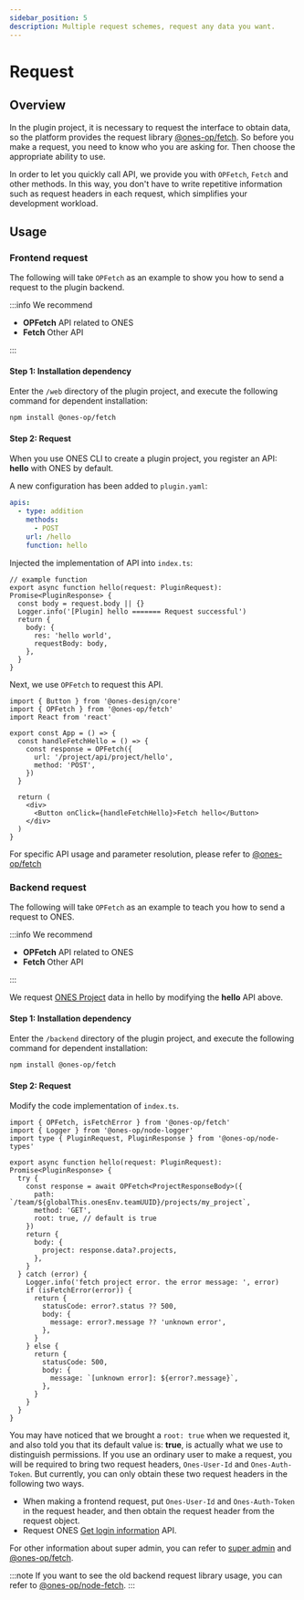 ```yaml
---
sidebar_position: 5
description: Multiple request schemes, request any data you want.
---
```


# Request

## Overview

In the plugin project, it is necessary to request the interface to obtain data, so the platform provides the request library [@ones-op/fetch](../../reference/packages/fetch/fetch.md). So before you make a request, you need to know who you are asking for. Then choose the appropriate ability to use.

In order to let you quickly call API, we provide you with `OPFetch`, `Fetch` and other methods. In this way, you don't have to write repetitive information such as request headers in each request, which simplifies your development workload.

## Usage

### Frontend request

The following will take `OPFetch` as an example to show you how to send a request to the plugin backend.

:::info
We recommend

- **OPFetch** API related to ONES
- **Fetch** Other API

:::

#### Step 1: Installation dependency

Enter the `/web` directory of the plugin project, and execute the following command for dependent installation:

```bash npm2yarn
npm install @ones-op/fetch
```

#### Step 2: Request

When you use ONES CLI to create a plugin project, you register an API: **hello** with ONES by default.

A new configuration has been added to `plugin.yaml`:

```yaml title="/config/plugin.yaml"
apis:
  - type: addition
    methods:
      - POST
    url: /hello
    function: hello
```

Injected the implementation of API into `index.ts`:

```tsx title="/backend/src/index.ts"
// example function
export async function hello(request: PluginRequest): Promise<PluginResponse> {
  const body = request.body || {}
  Logger.info('[Plugin] hello ======= Request successful')
  return {
    body: {
      res: 'hello world',
      requestBody: body,
    },
  }
}
```

Next, we use `OPFetch` to request this API.

```tsx
import { Button } from '@ones-design/core'
import { OPFetch } from '@ones-op/fetch'
import React from 'react'

export const App = () => {
  const handleFetchHello = () => {
    const response = OPFetch({
      url: '/project/api/project/hello',
      method: 'POST',
    })
  }

  return (
    <div>
      <Button onClick={handleFetchHello}>Fetch hello</Button>
    </div>
  )
}
```

For specific API usage and parameter resolution, please refer to [@ones-op/fetch](../../reference/packages/fetch/fetch.md)

### Backend request

The following will take `OPFetch` as an example to teach you how to send a request to ONES.

:::info
We recommend

- **OPFetch** API related to ONES
- **Fetch** Other API

:::

We request [ONES Project](../../api/project/project.md#根据项目-id-获取项目列表) data in hello by modifying the **hello** API above.

#### Step 1: Installation dependency

Enter the `/backend` directory of the plugin project, and execute the following command for dependent installation:

```bash npm2yarn
npm install @ones-op/fetch
```

#### Step 2: Request

Modify the code implementation of `index.ts`.

```tsx title="/backend/src/index.ts"
import { OPFetch, isFetchError } from '@ones-op/fetch'
import { Logger } from '@ones-op/node-logger'
import type { PluginRequest, PluginResponse } from '@ones-op/node-types'

export async function hello(request: PluginRequest): Promise<PluginResponse> {
  try {
    const response = await OPFetch<ProjectResponseBody>({
      path: `/team/${globalThis.onesEnv.teamUUID}/projects/my_project`,
      method: 'GET',
      root: true, // default is true
    })
    return {
      body: {
        project: response.data?.projects,
      },
    }
  } catch (error) {
    Logger.info('fetch project error. the error message: ', error)
    if (isFetchError(error)) {
      return {
        statusCode: error?.status ?? 500,
        body: {
          message: error?.message ?? 'unknown error',
        },
      }
    } else {
      return {
        statusCode: 500,
        body: {
          message: `[unknown error]: ${error?.message}`,
        },
      }
    }
  }
}
```

You may have noticed that we brought a `root: true` when we requested it, and also told you that its default value is: **true**, is actually what we use to distinguish permissions. If you use an ordinary user to make a request, you will be required to bring two request headers, `Ones-User-Id` and `Ones-Auth-Token`. But currently, you can only obtain these two request headers in the following two ways.

- When making a frontend request, put `Ones-User-Id` and `Ones-Auth-Token` in the request header, and then obtain the request header from the request object.
- Request ONES [Get login information](../../api/auth/auth.md#获取登录信息) API.

For other information about super admin, you can refer to [super admin](../../abilities/basic/super-admin.md) and [@ones-op/fetch](../../reference/packages/fetch/fetch.md).

:::note
If you want to see the old backend request library usage, you can refer to [@ones-op/node-fetch](../../reference/legacy-packages/node-fetch/node-fetch.md).
:::
